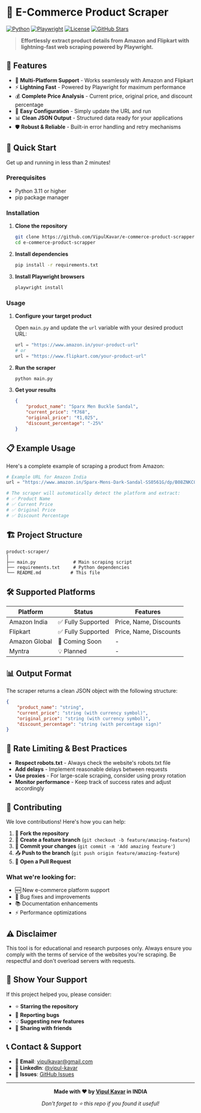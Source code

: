 # 🛒 E-Commerce Product Scraper

[![Python](https://img.shields.io/badge/Python-3.11-blue.svg)](https://www.python.org/downloads/)
[![Playwright](https://img.shields.io/badge/Playwright-Latest-green.svg)](https://playwright.dev/)
[![License](https://img.shields.io/badge/License-MIT-yellow.svg)](LICENSE)
[![GitHub Stars](https://img.shields.io/github/stars/yourusername/product-scraper?style=social)](https://github.com/VipulKavar/e-commerce-product-scrapper)

> **Effortlessly extract product details from Amazon and Flipkart with lightning-fast web scraping powered by Playwright.**

## 🌟 Features

-   🎯 **Multi-Platform Support** - Works seamlessly with Amazon and Flipkart
-   ⚡ **Lightning Fast** - Powered by Playwright for maximum performance
-   💰 **Complete Price Analysis** - Current price, original price, and discount percentage
-   🔧 **Easy Configuration** - Simply update the URL and run
-   📊 **Clean JSON Output** - Structured data ready for your applications
-   🛡️ **Robust & Reliable** - Built-in error handling and retry mechanisms

## 🚀 Quick Start

Get up and running in less than 2 minutes!

### Prerequisites

-   Python 3.11 or higher
-   pip package manager

### Installation

1. **Clone the repository**

    ```bash
    git clone https://github.com/VipulKavar/e-commerce-product-scrapper.git
    cd e-commerce-product-scrapper
    ```

2. **Install dependencies**

    ```bash
    pip install -r requirements.txt
    ```

3. **Install Playwright browsers**
    ```bash
    playwright install
    ```

### Usage

1. **Configure your target product**

    Open `main.py` and update the `url` variable with your desired product URL:

    ```python
    url = "https://www.amazon.in/your-product-url"
    # or
    url = "https://www.flipkart.com/your-product-url"
    ```

2. **Run the scraper**

    ```bash
    python main.py
    ```

3. **Get your results**
    ```json
    {
        "product_name": "Sparx Men Buckle Sandal",
        "current_price": "₹768",
        "original_price": "₹1,025",
        "discount_percentage": "-25%"
    }
    ```

## 📋 Example Usage

Here's a complete example of scraping a product from Amazon:

```python
# Example URL for Amazon India
url = "https://www.amazon.in/Sparx-Mens-Dark-Sandal-SS0561G/dp/B08ZNKCQN2"

# The scraper will automatically detect the platform and extract:
# ✅ Product Name
# ✅ Current Price
# ✅ Original Price
# ✅ Discount Percentage
```

## 🏗️ Project Structure

```
product-scraper/
│
├── main.py              # Main scraping script
├── requirements.txt     # Python dependencies
└── README.md           # This file
```

## 🛠️ Supported Platforms

| Platform      | Status             | Features               |
| ------------- | ------------------ | ---------------------- |
| Amazon India  | ✅ Fully Supported | Price, Name, Discounts |
| Flipkart      | ✅ Fully Supported | Price, Name, Discounts |
| Amazon Global | 🔄 Coming Soon     | -                      |
| Myntra        | 💡 Planned         | -                      |

## 📊 Output Format

The scraper returns a clean JSON object with the following structure:

```json
{
    "product_name": "string",
    "current_price": "string (with currency symbol)",
    "original_price": "string (with currency symbol)",
    "discount_percentage": "string (with percentage sign)"
}
```

## 🚨 Rate Limiting & Best Practices

-   **Respect robots.txt** - Always check the website's robots.txt file
-   **Add delays** - Implement reasonable delays between requests
-   **Use proxies** - For large-scale scraping, consider using proxy rotation
-   **Monitor performance** - Keep track of success rates and adjust accordingly

## 🤝 Contributing

We love contributions! Here's how you can help:

1. 🍴 **Fork the repository**
2. 🌿 **Create a feature branch** (`git checkout -b feature/amazing-feature`)
3. 💾 **Commit your changes** (`git commit -m 'Add amazing feature'`)
4. 📤 **Push to the branch** (`git push origin feature/amazing-feature`)
5. 🔄 **Open a Pull Request**

### What we're looking for:

-   🆕 New e-commerce platform support
-   🐛 Bug fixes and improvements
-   📚 Documentation enhancements
-   ⚡ Performance optimizations

## ⚠️ Disclaimer

This tool is for educational and research purposes only. Always ensure you comply with the terms of service of the websites you're scraping. Be respectful and don't overload servers with requests.

## 🌟 Show Your Support

If this project helped you, please consider:

-   ⭐ **Starring the repository**
-   🐛 **Reporting bugs**
-   💡 **Suggesting new features**
-   📢 **Sharing with friends**

## 📞 Contact & Support

-   📧 **Email**: vipulkavar@gmail.com
-   💼 **LinkedIn**: [@vipul-kavar](https://www.linkedin.com/in/vipul-kavar-45a695124/)
-   💬 **Issues**: [GitHub Issues](https://github.com/VipulKavar/e-commerce-product-scrapper/issues)

---

<div align="center">

**Made with ❤️ by [Vipul Kavar](https://github.com/VipulKavar) in INDIA**

_Don't forget to ⭐ this repo if you found it useful!_

</div>
